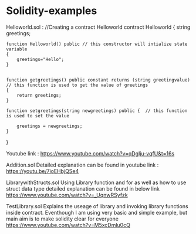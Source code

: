 # Solidity-examples
Helloworld.sol : 
//Creating a contract Helloworld
contract Helloworld {
    string greetings;
    
    function Helloworld() public // this constructor will intialize state variable
    {
        greetings="Hello";
    }
    
    
    function getgreetings() public constant returns (string greetingvalue) // this function is used to get the value of greetings
    {
        return greetings;
    }
    
    function setgreetings(string newgreetings) public {  // this function is used to set the value
   
        greetings = newgreetings;
    }
}

Youtube link :
https://www.youtube.com/watch?v=qDgIju-vqfU&t=16s


Addition.sol
Detailed explanation can be found in youtube link :
https://youtu.be/7ioEHbjQSe4


LibrarywithStructs.sol
Using Library function and for as well as how to use struct data type
detailed explanation can be found in below link 
https://www.youtube.com/watch?v=_UqnwRSyfzk


TestLibrary.sol
Explains the useage of library and invoking library functions inside contract. Eventhough I am using very basic and simple example, but main aim is to make solidity clear for everyone
https://www.youtube.com/watch?v=M5xcDmlu0cQ

